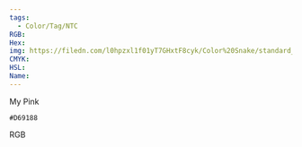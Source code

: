 ```yaml
---
tags:
  - Color/Tag/NTC
RGB:
Hex:
img: https://filedn.com/l0hpzxl1f01yT7GHxtF8cyk/Color%20Snake/standard_csv_to_svg/%23/D69188.svg
CMYK:
HSL:
Name:
---
```

My Pink
```palette
#D69188
```
RGB
